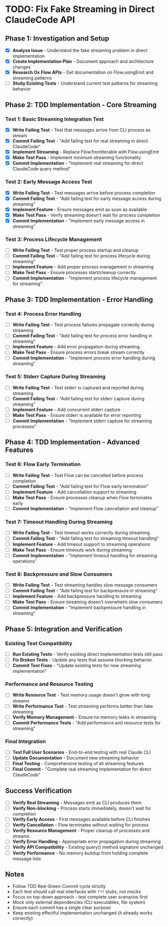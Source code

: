 # TODO: Fix Fake Streaming in Direct ClaudeCode API

## Phase 1: Investigation and Setup

- [x] **Analyze Issue** - Understand the fake streaming problem in direct implementation
- [x] **Create Implementation Plan** - Document approach and architecture changes
- [x] **Research Ox Flow APIs** - Get documentation on Flow.usingEmit and streaming patterns
- [ ] **Study Existing Tests** - Understand current test patterns for streaming behavior

## Phase 2: TDD Implementation - Core Streaming

### Test 1: Basic Streaming Integration Test
- [x] **Write Failing Test** - Test that messages arrive from CLI process as stream
- [x] **Commit Failing Test** - "Add failing test for real streaming in direct ClaudeCode"
- [x] **Implement Streaming** - Replace Flow.fromIterable with Flow.usingEmit
- [x] **Make Test Pass** - Implement minimum streaming functionality
- [x] **Commit Implementation** - "Implement real streaming for direct ClaudeCode query method"

### Test 2: Early Message Access Test  
- [x] **Write Failing Test** - Test messages arrive before process completion
- [x] **Commit Failing Test** - "Add failing test for early message access during streaming"
- [x] **Implement Feature** - Ensure messages emit as soon as available
- [x] **Make Test Pass** - Verify streaming doesn't wait for process completion
- [x] **Commit Implementation** - "Implement early message access in streaming"

### Test 3: Process Lifecycle Management
- [ ] **Write Failing Test** - Test proper process startup and cleanup
- [ ] **Commit Failing Test** - "Add failing test for process lifecycle during streaming"
- [ ] **Implement Feature** - Add proper process management in streaming
- [ ] **Make Test Pass** - Ensure processes start/cleanup correctly
- [ ] **Commit Implementation** - "Implement process lifecycle management for streaming"

## Phase 3: TDD Implementation - Error Handling

### Test 4: Process Error Handling
- [ ] **Write Failing Test** - Test process failures propagate correctly during streaming
- [ ] **Commit Failing Test** - "Add failing test for process error handling in streaming"
- [ ] **Implement Feature** - Add error propagation during streaming
- [ ] **Make Test Pass** - Ensure process errors break stream correctly
- [ ] **Commit Implementation** - "Implement process error handling during streaming"

### Test 5: Stderr Capture During Streaming
- [ ] **Write Failing Test** - Test stderr is captured and reported during streaming
- [ ] **Commit Failing Test** - "Add failing test for stderr capture during streaming"
- [ ] **Implement Feature** - Add concurrent stderr capture
- [ ] **Make Test Pass** - Ensure stderr is available for error reporting
- [ ] **Commit Implementation** - "Implement stderr capture for streaming processes"

## Phase 4: TDD Implementation - Advanced Features

### Test 6: Flow Early Termination
- [ ] **Write Failing Test** - Test Flow can be cancelled before process completion
- [ ] **Commit Failing Test** - "Add failing test for Flow early termination"
- [ ] **Implement Feature** - Add cancellation support to streaming
- [ ] **Make Test Pass** - Ensure processes cleanup when Flow terminates early
- [ ] **Commit Implementation** - "Implement Flow cancellation and cleanup"

### Test 7: Timeout Handling During Streaming
- [ ] **Write Failing Test** - Test timeout works correctly during streaming
- [ ] **Commit Failing Test** - "Add failing test for streaming timeout handling"
- [ ] **Implement Feature** - Add timeout support to streaming operations
- [ ] **Make Test Pass** - Ensure timeouts work during streaming
- [ ] **Commit Implementation** - "Implement timeout handling for streaming operations"

### Test 8: Backpressure and Slow Consumers
- [ ] **Write Failing Test** - Test streaming handles slow message consumers
- [ ] **Commit Failing Test** - "Add failing test for backpressure in streaming"
- [ ] **Implement Feature** - Add backpressure handling to streaming
- [ ] **Make Test Pass** - Ensure streaming doesn't overwhelm slow consumers
- [ ] **Commit Implementation** - "Implement backpressure handling in streaming"

## Phase 5: Integration and Verification

### Existing Test Compatibility
- [ ] **Run Existing Tests** - Verify existing direct implementation tests still pass
- [ ] **Fix Broken Tests** - Update any tests that assume blocking behavior
- [ ] **Commit Test Fixes** - "Update existing tests for new streaming implementation"

### Performance and Resource Testing
- [ ] **Write Resource Test** - Test memory usage doesn't grow with long streams
- [ ] **Write Performance Test** - Test streaming performs better than fake streaming
- [ ] **Verify Memory Management** - Ensure no memory leaks in streaming
- [ ] **Commit Performance Tests** - "Add performance and resource tests for streaming"

### Final Integration
- [ ] **Test Full User Scenarios** - End-to-end testing with real Claude CLI
- [ ] **Update Documentation** - Document new streaming behavior
- [ ] **Final Testing** - Comprehensive testing of all streaming features
- [ ] **Final Commit** - "Complete real streaming implementation for direct ClaudeCode"

## Success Verification

- [ ] **Verify Real Streaming** - Messages emit as CLI produces them
- [ ] **Verify Non-blocking** - Process starts immediately, doesn't wait for completion
- [ ] **Verify Early Access** - First messages available before CLI finishes
- [ ] **Verify Cancellation** - Flow terminates without waiting for process
- [ ] **Verify Resource Management** - Proper cleanup of processes and streams
- [ ] **Verify Error Handling** - Appropriate error propagation during streaming
- [ ] **Verify API Compatibility** - Existing query() method signature unchanged
- [ ] **Verify Performance** - No memory buildup from holding complete message lists

## Notes

- Follow TDD Red-Green-Commit cycle strictly
- Each test should call real interfaces with `???` stubs, not mocks
- Focus on top-down approach - test complete user scenarios first
- Mock only external dependencies (CLI executables, file system)
- Ensure each commit has a single clear purpose
- Keep existing effectful implementation unchanged (it already works correctly)